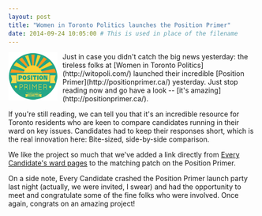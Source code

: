 ```yaml
---
layout: post
title: "Women in Toronto Politics launches the Position Primer"
date: 2014-09-24 10:05:00 # This is used in place of the filename
---
```

<img src="/public/img/position-primer-logo.png" style="float: left; padding: 0 10px 10px 0;">
Just in case you didn't catch the big news yesterday: the tireless folks at [Women in Toronto Politics](http://witopoli.com/) launched their incredible [Position Primer](http://positionprimer.ca/) yesterday. Just stop reading now and go have a look -- [it's amazing](http://positionprimer.ca/).

If you're still reading, we can tell you that it's an incredible resource for Toronto residents who are keen to compare candidates running in their ward on key issues. Candidates had to keep their responses short, which is the real innovation here: Bite-sized, side-by-side comparison.

We like the project so much that we've added a link directly from [Every Candidate's ward pages](/wards/) to the matching patch on the Position Primer. 

On a side note, Every Candidate crashed the Position Primer launch party last night (actually, we were invited, I swear) and had the opportunity to meet and congratulate some of the fine folks who were involved.  Once again, congrats on an amazing project! 
